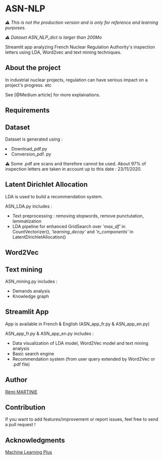 <h1>ASN-NLP</h1>

*:warning: This is not the production version and is only for reference and learning purposes.*

*:warning: Dataset ASN_NLP_dict is larger than 200Mo*

Streamlit app analyzing French Nuclear Regulation Authority's inspection letters using LDA, Word2vec and text mining techniques. 

<h2>About the project</h2>
In industrial nuclear projects, regulation can have serious impact on a project's progress. etc

See [@Medium article] for more explainations. 

<h2>Requirements</h2>

<h2>Dataset</h2>

Dataset is generated using :
<li>Download_pdf.py</li>
<li>Conversion_pdf. py</li>

:warning: Some .pdf are scans and therefore cannot be used. About 97% of inspection letters are taken in account up to this date : 23/11/2020.

<h2>Latent Dirichlet Allocation</h2>
LDA is used to build a recommendation system.

ASN_LDA.py includes :
- Text preprocessing : removing stopwords, remove punctutation, lemmatization
- LDA pipeline for enhanced GridSearch over *'max_df'* in CountVectorizer(), *'learning_decay'* and *'n_components'* in LatentDirichletAllocation()

<h2>Word2Vec</h2>

<h2>Text mining</h2>

ASN_mining.py includes :
- Demands analysis 
- Knowledge graph 

<h2>Streamlit App</h2>
App is available in French & English (ASN_app_fr.py & ASN_app_en.py)

ASN_app_fr.py & ASN_app_en.py includes :
- Data visualization of LDA model, Word2Vec model and text mining analysis
- Basic search engine
- Recommendation system (from user query extended by Word2Vec or .pdf file)

<h2>Author</h2>
<div>
  
[Rémi MARTINIE](https://www.linkedin.com/in/rémi-martinie-3107291b9/foo)

</div>
<h2>Contribution</h2>
If you want to add features/improvement or report issues, feel free to send a pull request !

<h2>Acknowledgments</h2>
<div> 
  
[Machine Learning Plus](http://www.machinelearningplus.com/category/nlp/) 

</div>
